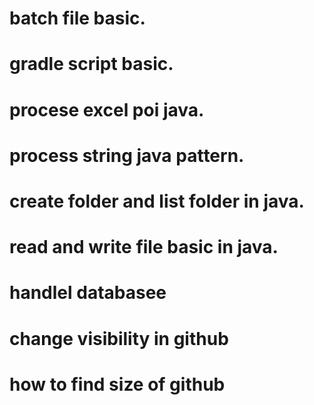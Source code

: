 # batch file basic.  
# gradle script basic.  
# procese excel poi java.  
# process string java pattern.  
# create folder and list folder in java.  
# read and write file basic in java.  
# handlel databasee
# change visibility in github

# how to find size of github
